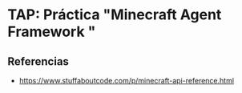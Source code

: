 # TAP: Práctica "Minecraft Agent Framework " 

## Referencias
- https://www.stuffaboutcode.com/p/minecraft-api-reference.html
